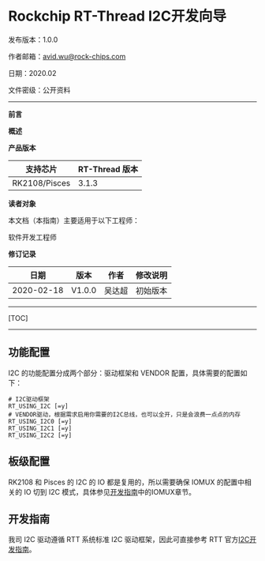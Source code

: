 # Rockchip RT-Thread I2C开发向导

发布版本：1.0.0

作者邮箱：<avid.wu@rock-chips.com>

日期：2020.02

文件密级：公开资料

---

**前言**

**概述**

**产品版本**

| **支持芯片**  | **RT-Thread 版本** |
| ------------- | ------------------ |
| RK2108/Pisces | 3.1.3              |

**读者对象**

本文档（本指南）主要适用于以下工程师：

软件开发工程师

**修订记录**

| **日期**   | **版本** | **作者** | **修改说明** |
| ---------- | -------- | -------- | ------------ |
| 2020-02-18 | V1.0.0   | 吴达超   | 初始版本     |

---

[TOC]

---

## 功能配置

I2C 的功能配置分成两个部分：驱动框架和 VENDOR 配置，具体需要的配置如下：

```shell
# I2C驱动框架
RT_USING_I2C [=y]
# VENDOR驱动，根据需求启用你需要的I2C总线，也可以全开，只是会浪费一点点的内存
RT_USING_I2C0 [=y]
RT_USING_I2C1 [=y]
RT_USING_I2C2 [=y]
```

## 板级配置

RK2108 和 Pisces 的 I2C 的 IO 都是复用的，所以需要确保 IOMUX 的配置中相关的 IO 切到 I2C 模式，具体参见[开发指南](../../../../quick-start/Rockchip_Developer_Guide_RT-Thread/Rockchip_Developer_Guide_RT-Thread_CN/#44)中的IOMUX章节。

## 开发指南

我司 I2C 驱动遵循 RTT 系统标准 I2C 驱动框架，因此可直接参考 RTT 官方[I2C开发指南](https://www.rt-thread.org/document/site/programming-manual/device/i2c/i2c/)。